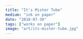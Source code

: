 ```yaml
---
title: "It's Mister Tube"
medium: "ink on paper"
date: "2018-07-30"
tags: ["works on paper"]
image: "art/its-mister-tube.jpg"
---
```

